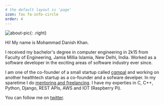 ```yaml
---
# the default layout is 'page'
icon: fas fa-info-circle
order: 4
---
```



![about-pic](https://media.licdn.com/dms/image/C5603AQEf2F2xnjuizA/profile-displayphoto-shrink_800_800/0/1619293677610?e=1686787200&v=beta&t=8DodWbvA1dXG7Hfj8ggCk6mw2SNh7T1afaB7U6vBtQc){: .right}

Hi! My name is Mohammad Danish Khan.  

I received my bachelor's degree in computer engineering in 2k15 from Faculty of Engineering, Jamia Millia Islamia, New Delhi, India. Worked as a software developer in the exciting areas of software industry ever since.   

I am one of the co-founder of a small startup called [cgmpal](https://www.cgmpal.com/#/) and working on another healthtech startup as a co-founder and a sofware develper. In my sparetime I do [mentoring and freelancing](https://www.codementor.io/@dankhan). I have my experties in C, C++, Python, Django, REST APIs, AWS and IOT (Raspberry Pi).  

You can follow me on [twitter](https://twitter.com/ihaccks).  
